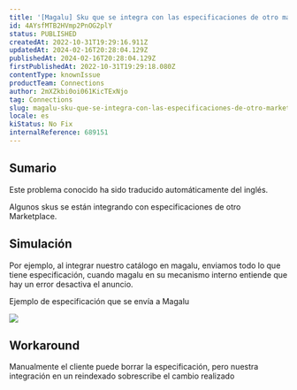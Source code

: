 ```yaml
---
title: '[Magalu] Sku que se integra con las especificaciones de otro marketplace'
id: 4AYsfMTB2HVmp2PnOG2plY
status: PUBLISHED
createdAt: 2022-10-31T19:29:16.911Z
updatedAt: 2024-02-16T20:28:04.129Z
publishedAt: 2024-02-16T20:28:04.129Z
firstPublishedAt: 2022-10-31T19:29:18.080Z
contentType: knownIssue
productTeam: Connections
author: 2mXZkbi0oi061KicTExNjo
tag: Connections
slug: magalu-sku-que-se-integra-con-las-especificaciones-de-otro-marketplace
locale: es
kiStatus: No Fix
internalReference: 689151
---
```


## Sumario

<div class="alert alert-info">
  <p>Este problema conocido ha sido traducido automáticamente del inglés.</p>
</div>


Algunos skus se están integrando con especificaciones de otro Marketplace.



## Simulación


Por ejemplo, al integrar nuestro catálogo en magalu, enviamos todo lo que tiene especificación, cuando magalu en su mecanismo interno entiende que hay un error desactiva el anuncio.

Ejemplo de especificación que se envía a Magalu

 ![](https://vtexhelp.zendesk.com/attachments/token/22vLwpFtB3XtuJPNFA2aDpqvf/?name=image.png)


## Workaround


Manualmente el cliente puede borrar la especificación, pero nuestra integración en un reindexado sobrescribe el cambio realizado

